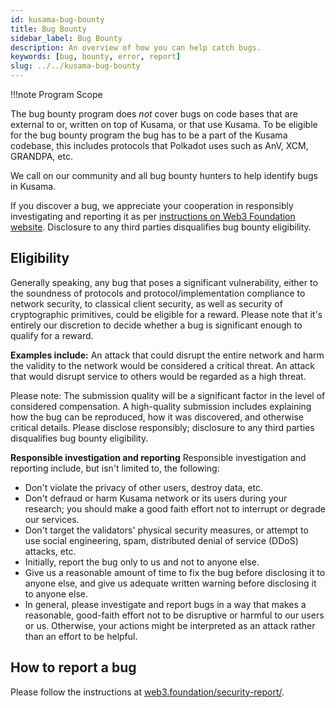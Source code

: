```yaml
---
id: kusama-bug-bounty
title: Bug Bounty
sidebar_label: Bug Bounty
description: An overview of how you can help catch bugs.
keywords: [bug, bounty, error, report]
slug: ../../kusama-bug-bounty
---
```


!!!note Program Scope

The bug bounty program does _not_ cover bugs on code bases that are external to or, written on top
of Kusama, or that use Kusama. To be eligible for the bug bounty program the bug has to be a part of
the Kusama codebase, this includes protocols that Polkadot uses such as AnV, XCM, GRANDPA, etc.



We call on our community and all bug bounty hunters to help identify bugs in Kusama.

If you discover a bug, we appreciate your cooperation in responsibly investigating and reporting it
as per [instructions on Web3 Foundation website](https://web3.foundation/security-report/).
Disclosure to any third parties disqualifies bug bounty eligibility.

## Eligibility

Generally speaking, any bug that poses a significant vulnerability, either to the soundness of
protocols and protocol/implementation compliance to network security, to classical client security,
as well as security of cryptographic primitives, could be eligible for a reward. Please note that
it's entirely our discretion to decide whether a bug is significant enough to qualify for a reward.

**Examples include:** An attack that could disrupt the entire network and harm the validity to the
network would be considered a critical threat. An attack that would disrupt service to others would
be regarded as a high threat.

Please note: The submission quality will be a significant factor in the level of considered
compensation. A high-quality submission includes explaining how the bug can be reproduced, how it
was discovered, and otherwise critical details. Please disclose responsibly; disclosure to any third
parties disqualifies bug bounty eligibility.

**Responsible investigation and reporting** Responsible investigation and reporting include, but
isn't limited to, the following:

- Don't violate the privacy of other users, destroy data, etc.
- Don't defraud or harm Kusama network or its users during your research; you should make a good
  faith effort not to interrupt or degrade our services.
- Don't target the validators' physical security measures, or attempt to use social engineering,
  spam, distributed denial of service (DDoS) attacks, etc.
- Initially, report the bug only to us and not to anyone else.
- Give us a reasonable amount of time to fix the bug before disclosing it to anyone else, and give
  us adequate written warning before disclosing it to anyone else.
- In general, please investigate and report bugs in a way that makes a reasonable, good-faith effort
  not to be disruptive or harmful to our users or us. Otherwise, your actions might be interpreted
  as an attack rather than an effort to be helpful.

## How to report a bug

Please follow the instructions at
[web3.foundation/security-report/](https://web3.foundation/security-report/).

